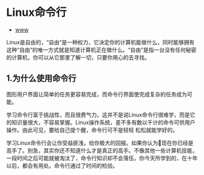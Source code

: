 # Linux命令行

* [www](#1)

Linux是自由的，“自由”是一种权力，它决定你的计算机能做什么，同时能够拥有这种“自由”的唯一方式就是知道计算机正在做什么。“自由”是指一台没有任何秘密的计算机，你可以从它那里了解一切，只要你用心的去寻找。

## 1.为什么使用命令行

图形用户界面让简单的任务更容易完成，而命令行界面使完成复杂的任务成为可能。  

学习命令行富于挑战性，而且很费气力。这并不是说Linux命令行很难学，而是它的知识量很大，不容易掌握。Linux操作系统，差不多有数以千计的命令可供用户操作。由此可见，要给自己提个醒，命令行可不是轻轻 松松就能学好的。

学习Linux命令行会让你受益匪浅，给你极大的回报。如果你认为现在你已经是高手了。别急，其实你还不知道什么才是真正的高手。不像其他一些计算机技能，一段时间之后可能就被淘汰了，命令行知识却不会落伍，你今天所学到的，在十年以后，都会有用处。命令行通过了时间的检验。